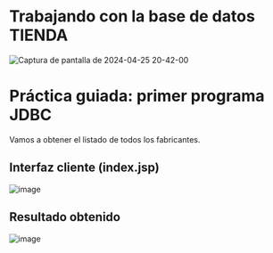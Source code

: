 # Trabajando con la base de datos TIENDA

![Captura de pantalla de 2024-04-25 20-42-00](https://github.com/profeMelola/Programacion-08-2023-24/assets/91023374/aa73fee6-f328-4082-84f6-708f6929ad9e)

# Práctica guiada: primer programa JDBC

Vamos a obtener el listado de todos los fabricantes.

## Interfaz cliente (index.jsp)

![image](https://github.com/profeMelola/Programacion-08-2023-24/assets/91023374/fbd696c8-78d3-4d16-92d0-fb2e122fde24)

## Resultado obtenido

![image](https://github.com/profeMelola/Programacion-08-2023-24/assets/91023374/9d6af45a-f960-4423-b07d-5368d066c8c7)



